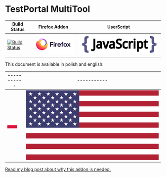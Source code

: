 # TestPortal MultiTool

| Build Status | Firefox Addon | UserScript |
| ------------ | ------------- | ---------- |
| [![Build Status](https://ci.mrcyjanek.net/badge/build-ext-testportal-multitool.svg)](https://ci.mrcyjanek.net/jobs/build-ext-testportal-multitool) | [![Firefox Addon](static/firefox.svg)](https://static.mrcyjanek.net/laminarci/build-ext-testportal-multitool/latest/testportal-multitool-edge.xpi) | [![UserScript](static/javascript.svg)](https://static.mrcyjanek.net/laminarci/build-ext-testportal-multitool/latest/testportal-multitool-edge.xpi) |

This document is available in polish and english:

| ----------- | ----------- |
| - | - |
| [![Polish](static/flags/pl.svg)](https://mrcyjanek.net/projects/testportal-multitool/README.pl.html) | [![English](static/flags/us.svg)](https://mrcyjanek.net/projects/testportal-multitool/README.en.html) |

<!-- teachers, -->
[Read my blog post about why this addon is needed.](https://mrcyjanek.net/blog/9996-TestPortal-I-am-here.html)